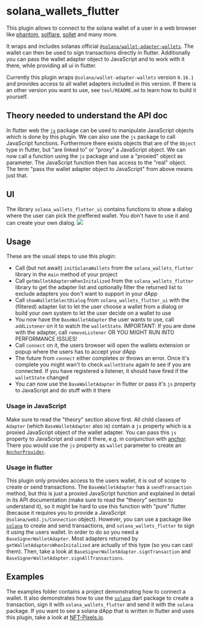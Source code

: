 # solana_wallets_flutter

This plugin allows to connect to the solana wallet of a user in a web browser like [phantom](https://phantom.app/), [solflare](https://solflare.com/), [sollet](https://www.sollet.io/) and many more.

It wraps and includes solanas official [`@solana/wallet-adapter-wallets`](https://www.npmjs.com/package/@solana/wallet-adapter-wallets). The wallet can then be used to sign transactions directly in flutter. Additionally you can pass the wallet adapter object to JavaScript and to work with it there, while providing all ui in flutter.

Currently this plugin wraps `@solana/wallet-adapter-wallets` version `0.16.1` and provides access to all wallet adapters included in this version. If there is an other version you want to use, see `tool/README.md` to learn how to build it yourself.

## Theory needed to understand the API doc
In flutter web the [`js`](https://pub.dev/packages/js) package can be used to manipulate JavaScript objects which is done by this plugin. We can also use the `js` package to call JavaScript functions. Furthermore there exists objects that are of the `Object` type in flutter, but "are linked to" or "proxy" a JavaScript object. We can now call a function using the `js` package and use a "proxied" object as parameter. The JavaScript function then has access to the "real" object. The term "pass the wallet adapter object to JavaScript" from above means just that.

## UI
The library `solana_wallets_flutter_ui` contains functions to show a dialog where the user can pick the preffered wallet. You don't have to use it and can create your own dialog.
![](https://raw.githubusercontent.com/EPNW/solana_wallets_flutter/master/example/example.webp)

## Usage
These are the usual steps to use this plugin:
* Call (but not await) `initSolanaWallets` from the `solana_wallets_flutter` library in the `main` method of your project
* Call `getWalletAdaptersWhenInitalized` from the `solana_wallets_flutter` library to get the adapter list and optionally filter the returned list to exclude adapters you don't want to support in your dApp
* Call `showWalletSelectDialog` from `solana_wallets_flutter_ui` with the (filtered) adapter list to let the user choose a wallet from a dialog or build your own system to let the user decide on a wallet to use
* You now have the `BaseWalletAdapter` the user wants to use, call `addListener` on it to watch the `walletState`. IMPORTANT: If you are done with the adapter, call `removeListener` OR YOU MIGHT RUN INTO PERFORMANCE ISSUES!
* Call `connect` on it, the users browser will open the wallets extension or popup where the users has to accept your dApp
* The future from `connect` either completes or throws an error. Once it's complete you might wan't to check `walletState` again to see if you are connected. If you have registered a listener, it should have fired if the `walletState` changed
* You can now use the `BaseWalletAdapter` in flutter or pass it's `js` property to JavaScript and do stuff with it there

### Usage in JavaScript
Make sure to read the "theory" section above first. All child classes of `Adapter` (which `BaseWalletAdapter` also is) contain a `js` property which is a proxied JavaScript object of the wallet adapter. You can pass this `js` property to JavaScript and used it there, e.g. in conjunction with [anchor](https://github.com/coral-xyz/anchor). There you would use the `js` property as `wallet` parameter to create an [`AnchorProvider`](https://coral-xyz.github.io/anchor/ts/classes/AnchorProvider.html).

### Usage in flutter
This plugin only provides access to the users wallet, it is out of scope to create or send transactions. The `BaseWalletAdapter` has a `sendTransaction` method, but this is just a proxied JavaScript function and explained in detail in its API documentation (make sure to read the "theory" section to understand it), so it might be hard to use this function with "pure" flutter (because it requires you to provide a JavaScript `@solana/web3.js/Connection` object). However, you can use a package like [`solana`](https://pub.dev/packages/solana) to create and send transactions, and `solana_wallets_flutter` to sign it using the users wallet. In order to do so you need a `BaseSignerWalletAdapter`. Most adapters returned by `getWalletAdaptersWhenInitalized` are actually of this type (so you can cast them). Then, take a look at `BaseSignerWalletAdapter.signTransaction` and `BaseSignerWalletAdapter.signAllTransactions`.

## Examples
The examples folder contains a project demonstrating how to connect a wallet. It also demonstrates how to use the [`solana`](https://pub.dev/packages/solana) dart package to create a transaction, sign it with `solana_wallets_flutter` and send it with the `solana` package. If you want to see a solana dApp that is written in flutter and uses this plugin, take a look at [NFT-Pixels.io](https://nft-pixels.io).